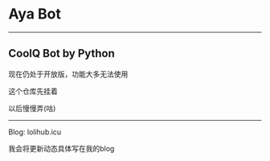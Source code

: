 # Aya Bot
---
 CoolQ Bot by Python
---

现在仍处于开放版，功能大多无法使用

这个仓库先挂着

以后慢慢弄(咕)

---

Blog: lolihub.icu

我会将更新动态具体写在我的blog
